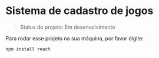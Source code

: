 <h1 algin="center">Sistema de cadastro de jogos</h1>

> Status de projeto: Em desenvolvimento

Para rodar esse projeto na sua máquina, por favor digite:

```
npm install react
```
